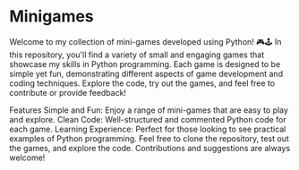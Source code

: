 # Minigames
Welcome to my collection of mini-games developed using Python! 🎮🕹️
In this repository, you'll find a variety of small and engaging games that showcase my skills in Python programming. Each game is designed to be simple yet fun, demonstrating different aspects of game development and coding techniques. Explore the code, try out the games, and feel free to contribute or provide feedback!

Features
Simple and Fun: Enjoy a range of mini-games that are easy to play and explore.
Clean Code: Well-structured and commented Python code for each game.
Learning Experience: Perfect for those looking to see practical examples of Python programming.
Feel free to clone the repository, test out the games, and explore the code. Contributions and suggestions are always welcome!
